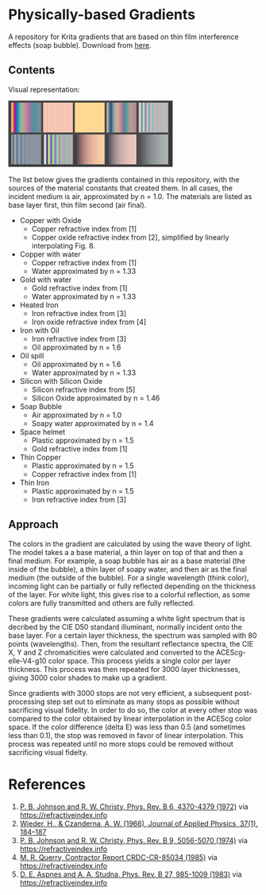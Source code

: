 # Physically-based Gradients

A repository for Krita gradients that are based on thin film interference effects (soap bubble). Download from [here](https://github.com/rjmoerland/physically-based-gradients/releases/download/v1.0/Interference_Gradients.bundle).

## Contents

Visual representation:

![gradients](gradients/gradients.png)

The list below gives the gradients contained in this repository, with the sources of the material constants that created them. In all cases, the incident medium is air, approximated by n = 1.0. The materials are listed as base layer first, thin film second (air final).

- Copper with Oxide
    - Copper refractive index from [1]
    - Copper oxide refractive index from [2], simplified by linearly interpolating Fig. 8.
- Copper with water
    - Copper refractive index from [1]
    - Water approximated by n = 1.33
- Gold with water
    - Gold refractive index from [1]
    - Water approximated by n = 1.33
- Heated Iron
    - Iron refractive index from [3]
    - Iron oxide refractive index from [4]
- Iron with Oil
    - Iron refractive index from [3]
    - Oil approximated by n = 1.6
- Oil spill
    - Oil approximated by n = 1.6
    - Water approximated by n = 1.33
- Silicon with Silicon Oxide
    - Silicon refractive index from [5]
    - Silicon Oxide approximated by n = 1.46
- Soap Bubble
    - Air approximated by n = 1.0
    - Soapy water approximated by n = 1.4
- Space helmet
    - Plastic approximated by n = 1.5
    - Gold refractive index from [1]
- Thin Copper
    - Plastic approximated by n = 1.5
    - Copper refractive index from [1]
- Thin Iron
    - Plastic approximated by n = 1.5
    - Iron refractive index from [3]

## Approach

The colors in the gradient are calculated by using the wave theory of light. The model takes a a base material, a thin layer on top of that and then a final medium. For example, a soap bubble has air as a base material (the inside of the bubble), a thin layer of soapy water, and then air as the final medium (the outside of the bubble). For a single wavelength (think color), incoming light can be partially or fully reflected depending on the thickness of the layer. For white light, this gives rise to a colorful reflection, as some colors are fully transmitted and others are fully reflected. 

These gradients were calculated assuming a white light spectrum that is decribed by the CIE D50 standard illuminant, normally incident onto the base layer. For a certain layer thickness, the spectrum was sampled with 80 points (wavelengths). Then, from the resultant reflectance spectra, the CIE X, Y and Z chromaticities were calculated and converted to the ACEScg-elle-V4-g10 color space. This process yields a single color per layer thickness. This process was then repeated for 3000 layer thicknesses, giving 3000 color shades to make up a gradient.

Since gradients with 3000 stops are not very efficient, a subsequent post-processing step set out to eliminate as many stops as possible without sacrificing visual fidelity. In order to do so, the color at every other stop was compared to the color obtained by linear interpolation in the ACEScg color space. If the color difference (delta E) was less than 0.5 (and sometimes less than 0.1), the stop was removed in favor of linear interpolation. This process was repeated until no more stops could be removed without sacrificing visual fidelty.


# References

1. [P. B. Johnson and R. W. Christy, Phys. Rev. B 6, 4370-4379 (1972)](https://doi.org/10.1103/PhysRevB.6.4370) via https://refractiveindex.info
2. [Wieder, H., & Czanderna, A. W. (1966), Journal of Applied Physics, 37(1), 184–187](https://doi.org/10.1063/1.1707803)
3. [P. B. Johnson and R. W. Christy, Phys. Rev. B 9, 5056-5070 (1974)](https://doi.org/10.1103/PhysRevB.9.5056) via https://refractiveindex.info
4. [M. R. Querry, Contractor Report CRDC-CR-85034 (1985)](https://apps.dtic.mil/sti/citations/ADA158623) via https://refractiveindex.info
5. [D. E. Aspnes and A. A. Studna, Phys. Rev. B 27, 985-1009 (1983)](https://doi.org/10.1103/PhysRevB.27.985) via https://refractiveindex.info